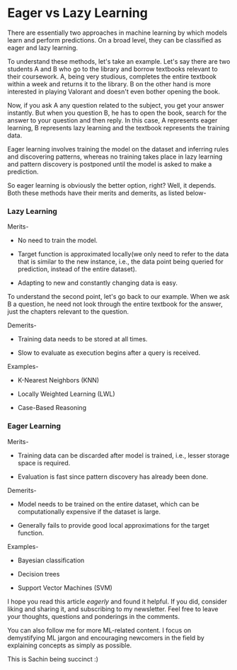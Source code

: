 # Eager vs Lazy Learning

There are essentially two approaches in machine learning by which models learn and perform predictions. On a broad level, they can be classified as eager and lazy learning.

To understand these methods, let's take an example. Let's say there are two students A and B who go to the library and borrow textbooks relevant to their coursework. A, being very studious, completes the entire textbook within a week and returns it to the library. B on the other hand is more interested in playing Valorant and doesn't even bother opening the book.

Now, if you ask A any question related to the subject, you get your answer instantly. But when you question B, he has to open the book, search for the answer to your question and then reply. In this case, A represents eager learning, B represents lazy learning and the textbook represents the training data.

Eager learning involves training the model on the dataset and inferring rules and discovering patterns, whereas no training takes place in lazy learning and pattern discovery is postponed until the model is asked to make a prediction.

So eager learning is obviously the better option, right? Well, it depends. Both these methods have their merits and demerits, as listed below-

### Lazy Learning

Merits-

* No need to train the model.
    
* Target function is approximated locally(we only need to refer to the data that is similar to the new instance, i.e., the data point being queried for prediction, instead of the entire dataset).
    
* Adapting to new and constantly changing data is easy.
    

To understand the second point, let's go back to our example. When we ask B a question, he need not look through the entire textbook for the answer, just the chapters relevant to the question.

Demerits-

* Training data needs to be stored at all times.
    
* Slow to evaluate as execution begins after a query is received.
    

Examples-

* K-Nearest Neighbors (KNN)
    
* Locally Weighted Learning (LWL)
    
* Case-Based Reasoning
    

### Eager Learning

Merits-

* Training data can be discarded after model is trained, i.e., lesser storage space is required.
    
* Evaluation is fast since pattern discovery has already been done.
    

Demerits-

* Model needs to be trained on the entire dataset, which can be computationally expensive if the dataset is large.
    
* Generally fails to provide good local approximations for the target function.
    

Examples-

* Bayesian classification
    
* Decision trees
    
* Support Vector Machines (SVM)
    

I hope you read this article *eagerly* and found it helpful. If you did, consider liking and sharing it, and subscribing to my newsletter. Feel free to leave your thoughts, questions and ponderings in the comments.

You can also follow me for more ML-related content. I focus on demystifying ML jargon and encouraging newcomers in the field by explaining concepts as simply as possible.

This is Sachin being succinct :)